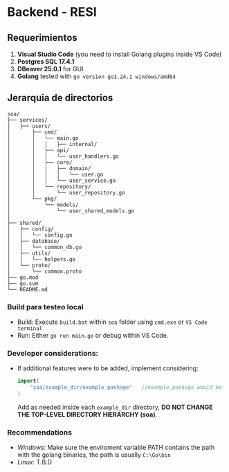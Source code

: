 # Backend - RESI

## Requerimientos
1. **Visual Studio Code** (you need to install Golang plugins inside VS Code)  
2. **Postgres SQL 17.4.1**  
3. **DBeaver 25.0.1** for GUI 
4. **Golang** tested with ```go version go1.24.1 windows/amd64```

## Jerarquia de directorios

```
soa/
├── services/
│   ├── users/
│       ├── cmd/
│       │   └── main.go         			  
│       │   │   ├── internal/          				 
│       │   ├── api/              			  
│       │   │   └── user_handlers.go
│       │   ├── core/             			 
│       │   │   ├── domain/
│       │   │   │   └── user.go
│       │   │   └── user_service.go
│       │   └── repository/       			  
│       │       └── user_repository.go
│       └── pkg/                 		      
│           └── models/
│               └── user_shared_models.go
│
├── shared/
│   ├── config/                   			   
│   │   └── config.go
│   ├── database/                   	     
│   │   └── common_db.go
│   ├── utils/                    			 
│   │   └── helpers.go
│   └── proto/                    			  
│       └── common.proto
├── go.mod                        			   
├── go.sum
└── README.md
```

### Build para testeo local 
- Build: Execute ```build.bat``` within ```soa``` folder using ```cmd.exe``` or ```VS Code terminal```
- Run:  Either ```go run main.go``` or debug within VS Code.

### Developer considerations:
- If additional features were to be added, implement considering:
	```go 
	import(
		"soa/example_dir/example_package"   //example_package would be the new directory within "example_dir" example directory.
	)
	```
	Add as needed inside each ```example_dir``` directory, **DO NOT CHANGE THE TOP-LEVEL DIRECTORY HIERARCHY (soa)**.  
		

### Recommendations
- *Windows*: Make sure the enviroment variable PATH contains the path with the golang binaries, the path is usually ```C:\Go\bin``` 
- *Linux*: T.B.D
